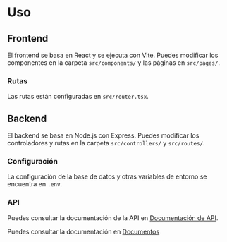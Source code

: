 # Uso

## Frontend

El frontend se basa en React y se ejecuta con Vite. Puedes modificar los componentes en la carpeta `src/components/` y las páginas en `src/pages/`.

### Rutas

Las rutas están configuradas en `src/router.tsx`.

## Backend

El backend se basa en Node.js con Express. Puedes modificar los controladores y rutas en la carpeta `src/controllers/` y `src/routes/`.

### Configuración

La configuración de la base de datos y otras variables de entorno se encuentra en `.env`.

### API

Puedes consultar la documentación de la API en [Documentación de API](docs/postman.md).

Puedes consultar la documentación en [Documentos](docs/docs.md)